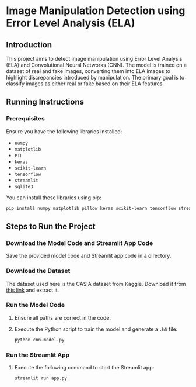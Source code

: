 # Image Manipulation Detection using Error Level Analysis (ELA)

## Introduction

This project aims to detect image manipulation using Error Level Analysis (ELA) and Convolutional Neural Networks (CNN). The model is trained on a dataset of real and fake images, converting them into ELA images to highlight discrepancies introduced by manipulation. The primary goal is to classify images as either real or fake based on their ELA features.

## Running Instructions

### Prerequisites

Ensure you have the following libraries installed:
- `numpy`
- `matplotlib`
- `PIL`
- `keras`
- `scikit-learn`
- `tensorflow`
- `streamlit`
- `sqlite3`

You can install these libraries using pip:

```bash
pip install numpy matplotlib pillow keras scikit-learn tensorflow streamlit sqlite3
```

## Steps to Run the Project

### Download the Model Code and Streamlit App Code
Save the provided model code and Streamlit app code in a directory.

### Download the Dataset
The dataset used here is the CASIA dataset from Kaggle. Download it from [this link](https://www.kaggle.com/datasets/sophatvathana/casia-dataset) and extract it.

### Run the Model Code

1. Ensure all paths are correct in the code.
2. Execute the Python script to train the model and generate a `.h5` file:

    ```bash
    python cnn-model.py
    ```

### Run the Streamlit App

1. Execute the following command to start the Streamlit app:

    ```bash
    streamlit run app.py
    ```

